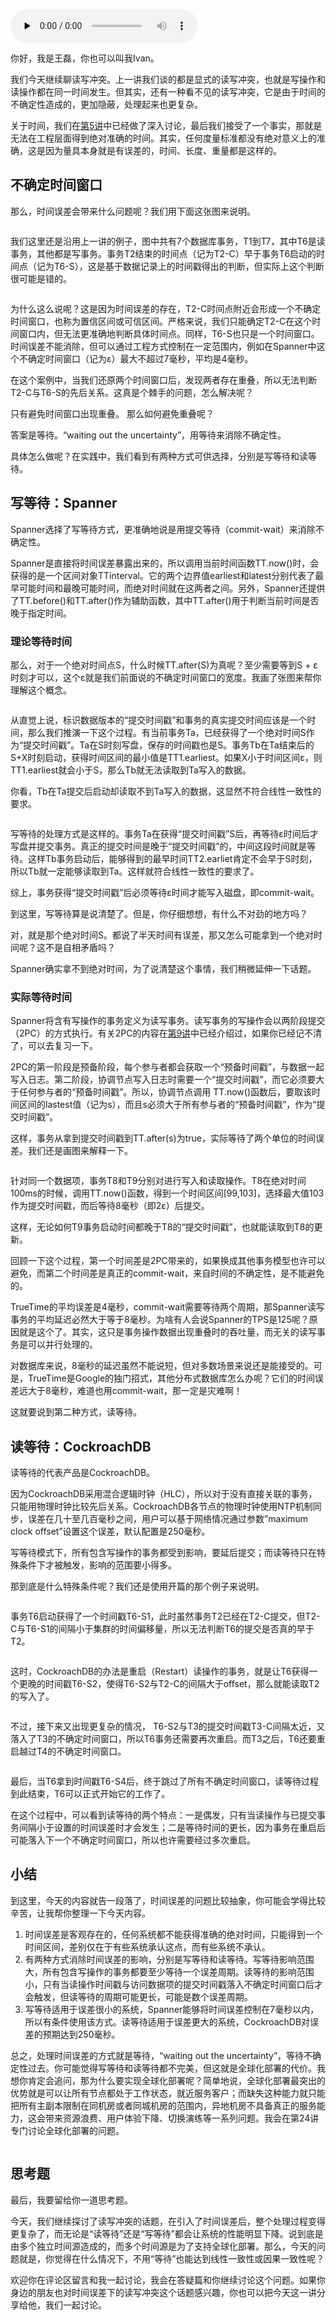 <audio id="audio" title="12 | 隔离性：看不见的读写冲突，要怎么处理？" controls="" preload="none"><source id="mp3" src="https://static001.geekbang.org/resource/audio/9a/94/9a4f0e2c51c3478ee97bcc41cca98c94.mp3"></audio>

你好，我是王磊，你也可以叫我Ivan。

我们今天继续聊读写冲突。上一讲我们谈的都是显式的读写冲突，也就是写操作和读操作都在同一时间发生。但其实，还有一种看不见的读写冲突，它是由于时间的不确定性造成的，更加隐蔽，处理起来也更复杂。

关于时间，我们在[第5讲](https://time.geekbang.org/column/article/274908)中已经做了深入讨论，最后我们接受了一个事实，那就是无法在工程层面得到绝对准确的时间。其实，任何度量标准都没有绝对意义上的准确，这是因为量具本身就是有误差的，时间、长度、重量都是这样的。

## 不确定时间窗口

那么，时间误差会带来什么问题呢？我们用下面这张图来说明。

<img src="https://static001.geekbang.org/resource/image/9a/74/9a6b93299744yye0cbfa6b00b9170474.jpg" alt="">

我们这里还是沿用上一讲的例子，图中共有7个数据库事务，T1到T7，其中T6是读事务，其他都是写事务。事务T2结束的时间点（记为T2-C）早于事务T6启动的时间点（记为T6-S），这是基于数据记录上的时间戳得出的判断，但实际上这个判断很可能是错的。

<img src="https://static001.geekbang.org/resource/image/ac/fe/acbce9810c15354948e4217ef37279fe.jpg" alt="">

为什么这么说呢？这是因为时间误差的存在，T2-C时间点附近会形成一个不确定时间窗口，也称为置信区间或可信区间。严格来说，我们只能确定T2-C在这个时间窗口内，但无法更准确地判断具体时间点。同样，T6-S也只是一个时间窗口。时间误差不能消除，但可以通过工程方式控制在一定范围内，例如在Spanner中这个不确定时间窗口（记为ɛ）最大不超过7毫秒，平均是4毫秒。

在这个案例中，当我们还原两个时间窗口后，发现两者存在重叠，所以无法判断T2-C与T6-S的先后关系。这真是个棘手的问题，怎么解决呢？

只有避免时间窗口出现重叠。 那么如何避免重叠呢？

答案是等待。“waiting out the uncertainty”，用等待来消除不确定性。

具体怎么做呢？在实践中，我们看到有两种方式可供选择，分别是写等待和读等待。

## 写等待：Spanner

Spanner选择了写等待方式，更准确地说是用提交等待（commit-wait）来消除不确定性。

Spanner是直接将时间误差暴露出来的，所以调用当前时间函数TT.now()时，会获得的是一个区间对象TTinterval。它的两个边界值earliest和latest分别代表了最早可能时间和最晚可能时间，而绝对时间就在这两者之间。另外，Spanner还提供了TT.before()和TT.after()作为辅助函数，其中TT.after()用于判断当前时间是否晚于指定时间。

### 理论等待时间

那么，对于一个绝对时间点S，什么时候TT.after(S)为真呢？至少需要等到S + ɛ时刻才可以，这个ɛ就是我们前面说的不确定时间窗口的宽度。我画了张图来帮你理解这个概念。

<img src="https://static001.geekbang.org/resource/image/3c/5a/3c2f4aaee4e705cea55e5493027af05a.jpg" alt="">

从直觉上说，标识数据版本的“提交时间戳”和事务的真实提交时间应该是一个时间，那么我们推演一下这个过程。有当前事务Ta，已经获得了一个绝对时间S作为“提交时间戳”。Ta在S时刻写盘，保存的时间戳也是S。事务Tb在Ta结束后的S+X时刻启动，获得时间区间的最小值是TT1.earliest。如果X小于时间区间ɛ，则TT1.earliest就会小于S，那么Tb就无法读取到Ta写入的数据。

你看，Tb在Ta提交后启动却读取不到Ta写入的数据，这显然不符合线性一致性的要求。

<img src="https://static001.geekbang.org/resource/image/e1/a1/e11652424523966e9532ba2e3f80fda1.jpg" alt="">

写等待的处理方式是这样的。事务Ta在获得“提交时间戳”S后，再等待ɛ时间后才写盘并提交事务。真正的提交时间是晚于“提交时间戳”的，中间这段时间就是等待。这样Tb事务启动后，能够得到的最早时间TT2.earliet肯定不会早于S时刻，所以Tb就一定能够读取到Ta。这样就符合线性一致性的要求了。

综上，事务获得“提交时间戳”后必须等待ɛ时间才能写入磁盘，即commit-wait。

到这里，写等待算是说清楚了。但是，你仔细想想，有什么不对劲的地方吗？

对，就是那个绝对时间S。都说了半天时间有误差，那又怎么可能拿到一个绝对时间呢？这不是自相矛盾吗？

Spanner确实拿不到绝对时间，为了说清楚这个事情，我们稍微延伸一下话题。

### 实际等待时间

Spanner将含有写操作的事务定义为读写事务。读写事务的写操作会以两阶段提交（2PC）的方式执行。有关2PC的内容在[第9讲](https://time.geekbang.org/column/article/278949)中已经介绍过，如果你已经记不清了，可以去复习一下。

2PC的第一阶段是预备阶段，每个参与者都会获取一个“预备时间戳”，与数据一起写入日志。第二阶段，协调节点写入日志时需要一个“提交时间戳”，而它必须要大于任何参与者的“预备时间戳”。所以，协调节点调用 TT.now()函数后，要取该时间区间的lastest值（记为s），而且s必须大于所有参与者的“预备时间戳”，作为“提交时间戳”。

这样，事务从拿到提交时间戳到TT.after(s)为true，实际等待了两个单位的时间误差。我们还是画图来解释一下。

<img src="https://static001.geekbang.org/resource/image/d5/52/d500c5b4e7ebd365fa7d3199c5a38e52.jpg" alt="">

针对同一个数据项，事务T8和T9分别对进行写入和读取操作。T8在绝对时间100ms的时候，调用TT.now()函数，得到一个时间区间[99,103]，选择最大值103作为提交时间戳，而后等待8毫秒（即2ɛ）后提交。

这样，无论如何T9事务启动时间都晚于T8的“提交时间戳”，也就能读取到T8的更新。

回顾一下这个过程，第一个时间差是2PC带来的，如果换成其他事务模型也许可以避免，而第二个时间差是真正的commit-wait，来自时间的不确定性，是不能避免的。

TrueTime的平均误差是4毫秒，commit-wait需要等待两个周期，那Spanner读写事务的平均延迟必然大于等于8毫秒。为啥有人会说Spanner的TPS是125呢？原因就是这个了。其实，这只是事务操作数据出现重叠时的吞吐量，而无关的读写事务是可以并行处理的。

对数据库来说，8毫秒的延迟虽然不能说短，但对多数场景来说还是能接受的。可是，TrueTime是Google的独门招式，其他分布式数据库怎么办呢？它们的时间误差远大于8毫秒，难道也用commit-wait，那一定是灾难啊！

这就要说到第二种方式，读等待。

## 读等待：CockroachDB

读等待的代表产品是CockroachDB。

因为CockroachDB采用混合逻辑时钟（HLC），所以对于没有直接关联的事务，只能用物理时钟比较先后关系。CockroachDB各节点的物理时钟使用NTP机制同步，误差在几十至几百毫秒之间，用户可以基于网络情况通过参数”maximum clock offset”设置这个误差，默认配置是250毫秒。

写等待模式下，所有包含写操作的事务都受到影响，要延后提交；而读等待只在特殊条件下才被触发，影响的范围要小得多。

那到底是什么特殊条件呢？我们还是使用开篇的那个例子来说明。

<img src="https://static001.geekbang.org/resource/image/5f/94/5f0a996cc5b59b1aa3c865c1d7eeb694.jpg" alt="">

事务T6启动获得了一个时间戳T6-S1，此时虽然事务T2已经在T2-C提交，但T2-C与T6-S1的间隔小于集群的时间偏移量，所以无法判断T6的提交是否真的早于T2。

<img src="https://static001.geekbang.org/resource/image/3c/38/3c1cee51d8420cfeac7a447ceac55238.jpg" alt="">

这时，CockroachDB的办法是重启（Restart）读操作的事务，就是让T6获得一个更晚的时间戳T6-S2，使得T6-S2与T2-C的间隔大于offset，那么就能读取T2的写入了。

<img src="https://static001.geekbang.org/resource/image/61/02/61fb158ecb462e4f7b97951b8ff9be02.jpg" alt="">

不过，接下来又出现更复杂的情况， T6-S2与T3的提交时间戳T3-C间隔太近，又落入了T3的不确定时间窗口，所以T6事务还需要再次重启。而T3之后，T6还要重启越过T4的不确定时间窗口。

<img src="https://static001.geekbang.org/resource/image/c5/68/c5fddd5dd83df2718637758ac82dd568.jpg" alt="">

最后，当T6拿到时间戳T6-S4后，终于跳过了所有不确定时间窗口，读等待过程到此结束，T6可以正式开始它的工作了。

在这个过程中，可以看到读等待的两个特点：一是偶发，只有当读操作与已提交事务间隔小于设置的时间误差时才会发生；二是等待时间的更长，因为事务在重启后可能落入下一个不确定时间窗口，所以也许需要经过多次重启。

## 小结

到这里，今天的内容就告一段落了，时间误差的问题比较抽象，你可能会学得比较辛苦，让我帮你整理一下今天内容。

1. 时间误差是客观存在的，任何系统都不能获得准确的绝对时间，只能得到一个时间区间，差别仅在于有些系统承认这点，而有些系统不承认。
1. 有两种方式消除时间误差的影响，分别是写等待和读等待。写等待影响范围大，所有包含写操作的事务都要至少等待一个误差周期。读等待的影响范围小，只有当读操作时间戳与访问数据项的提交时间戳落入不确定时间窗口后才会触发，但读等待的周期可能更长，可能是数个误差周期。
1. 写等待适用于误差很小的系统，Spanner能够将时间误差控制在7毫秒以内，所以有条件使用该方式。读等待适用于误差更大的系统，CockroachDB对误差的预期达到250毫秒。

总之，处理时间误差的方式就是等待，“waiting out the uncertainty”，等待不确定性过去。你可能觉得写等待和读等待都不完美，但这就是全球化部署的代价。我想你肯定会追问，那为什么要实现全球化部署呢？简单地说，全球化部署最突出的优势就是可以让所有节点都处于工作状态，就近服务客户；而缺失这种能力就只能把所有主副本限制在同机房或者同城机房的范围内，异地机房不具备真正的服务能力，这会带来资源浪费、用户体验下降、切换演练等一系列问题。我会在第24讲专门讨论全球化部署的问题。

<img src="https://static001.geekbang.org/resource/image/b2/f4/b2fa54f1221d2dbef83924dyy673f2f4.jpg" alt="">

## 思考题

最后，我要留给你一道思考题。

今天，我们继续探讨了读写冲突的话题，在引入了时间误差后，整个处理过程变得更复杂了，而无论是“读等待”还是“写等待”都会让系统的性能明显下降。说到底是由多个独立时间源造成的，而多个时间源是为了支持全球化部署。那么，今天的问题就是，你觉得在什么情况下，不用“等待”也能达到线性一致性或因果一致性呢？

欢迎你在评论区留言和我一起讨论，我会在答疑篇和你继续讨论这个问题。如果你身边的朋友也对时间误差下的读写冲突这个话题感兴趣，你也可以把今天这一讲分享给他，我们一起讨论。
